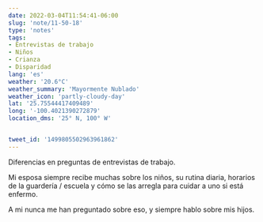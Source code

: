 ```yaml
---
date: 2022-03-04T11:54:41-06:00
slug: 'note/11-50-18'
type: 'notes'
tags:
- Entrevistas de trabajo
- Niños
- Crianza
- Disparidad
lang: 'es'
weather: '20.6°C'
weather_summary: 'Mayormente Nublado'
weather_icon: 'partly-cloudy-day'
lat: '25.75544417409489'
long: '-100.4021390272879'
location_dms: '25° N, 100° W'


tweet_id: '1499805502963961862'
---
```

Diferencias en preguntas de entrevistas de trabajo.

Mi esposa siempre recibe muchas sobre los niños, su rutina diaria, horarios de la guardería / escuela y cómo se las arregla para cuidar a uno si está enfermo.

A mi nunca me han preguntado sobre eso, y siempre hablo sobre mis hijos.